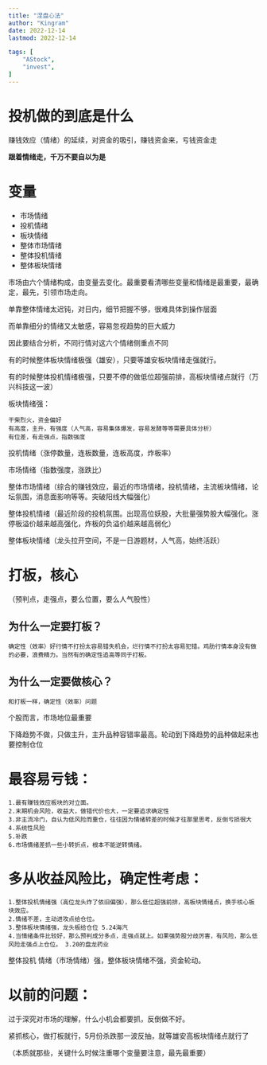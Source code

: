 ```yaml
---
title: "涅盘心法"   
author: "Kingram"  
date: 2022-12-14   
lastmod: 2022-12-14

tags: [  
    "AStock",
    "invest",
]
---
```


# 投机做的到底是什么

赚钱效应（情绪）的延续，对资金的吸引，赚钱资金来，亏钱资金走

**跟着情绪走，千万不要自以为是**

# 变量  

- 市场情绪
- 投机情绪
- 板块情绪
- 整体市场情绪
- 整体投机情绪
- 整体板块情绪

市场由六个情绪构成，由变量去变化。最重要看清哪些变量和情绪是最重要，最确定，最先，引领市场走向。

单靠整体情绪太迟钝，对日内，细节把握不够，很难具体到操作层面

而单靠细分的情绪又太敏感，容易忽视趋势的巨大威力

因此要结合分析，不同行情对这六个情绪侧重点不同

有的时候整体板块情绪极强（雄安），只要等雄安板块情绪走强就行。

有的时候整体投机情绪极强，只要不停的做低位超强前排，高板块情绪点就行（万兴科技这一波）

板块情绪强：
```
干柴烈火，资金偏好
有高度，主升，有强度（人气高，容易集体爆发，容易发酵等等需要具体分析）
有位差，有走强点，指数强度
```
投机情绪（涨停数量，连板数量，连板高度，炸板率）

市场情绪（指数强度，涨跌比）

整体市场情绪（综合的赚钱效应，最近的市场情绪，投机情绪，主流板块情绪，论坛氛围，消息面影响等等。突破阳线大幅强化）

整体投机情绪（最近阶段的投机氛围。出现高位妖股，大批量强势股大幅强化。涨停板溢价越来越高强化，炸板的负溢价越来越高弱化）

整体板块情绪（龙头拉开空间，不是一日游题材，人气高，始终活跃）

# 打板，核心
（预判点，走强点，要么位置，要么人气股性）

## 为什么一定要打板？
```
确定性（效率）好行情不打扮太容易错失机会，烂行情不打扮太容易犯错。鸡肋行情本身没有做的必要，浪费精力。当然有的确定性追高等同于打板。
```

## 为什么一定要做核心？
```
和打板一样，确定性（效率）问题
```

个股而言，市场地位最重要

下降趋势不做，只做主升，主升品种容错率最高。轮动到下降趋势的品种做起来也要控制仓位

# 最容易亏钱：
```
1.最有赚钱效应板块的对立面。
2.末期机会风险，收益大，做错代价也大，一定要追求确定性
3.非主流冷门，自认为低风险而重仓，往往因为情绪转差的时候才往那里思考，反倒亏损很大
4.系统性风险
5.补跌
6.市场情绪差抓一些小转折点，根本不能逆转情绪。
```
# 多从收益风险比，确定性考虑：
```
1.整体投机情绪强（高位龙头炸了依旧偏强），那么低位超强前排，高板块情绪点，换手核心板块效应。
2.情绪不差，主动进攻点给仓位。
3.整体板块情绪强，龙头板给仓位 5.24海汽
4.当情绪条件比较好，那么预判成分多点，走强点就上。如果强势股分歧厉害，有风险，那么低风险走强点上仓位。 3.20的盘龙药业
```

整体投机 情绪（市场情绪）强，整体板块情绪不强，资金轮动。

# 以前的问题：
过于深究对市场的理解，什么小机会都要抓，反倒做不好。

紧抓核心，做打板就行，5月份杀跌那一波反抽，就等雄安高板块情绪点就行了

（本质就那些，关键什么时候注重哪个变量要注意，最先最重要）